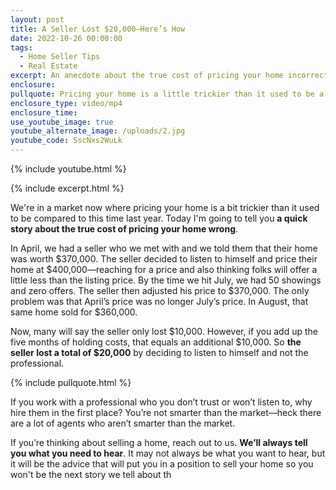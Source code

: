 ```yaml
---
layout: post
title: A Seller Lost $20,000—Here’s How
date: 2022-10-26 00:00:00
tags:
  - Home Seller Tips
  - Real Estate
excerpt: An anecdote about the true cost of pricing your home incorrectly.
enclosure:
pullquote: Pricing your home is a little trickier than it used to be a year ago.
enclosure_type: video/mp4
enclosure_time:
use_youtube_image: true
youtube_alternate_image: /uploads/2.jpg
youtube_code: SscNxs2WuLk
---
```

{% include youtube.html %}

{% include excerpt.html %}

We're in a market now where pricing your home is a bit trickier than it used to be compared to this time last year. Today I'm going to tell you **a quick story about the true cost of pricing your home wrong**.

In April, we had a seller who we met with and we told them that their home was worth $370,000. The seller decided to listen to himself and price their home at $400,000—reaching for a price and also thinking folks will offer a little less than the listing price. By the time we hit July, we had 50 showings and zero offers. The seller then adjusted his price to $370,000. The only problem was that April’s price was no longer July’s price. In August, that same home sold for $360,000.

Now, many will say the seller only lost $10,000. However, if you add up the five months of holding costs, that equals an additional $10,000. So **the seller lost a total of $20,000** by deciding to listen to himself and not the professional.&nbsp;

{% include pullquote.html %}

If you work with a professional who you don’t trust or won’t listen to, why hire them in the first place? You’re not smarter than the market—heck there are a lot of agents who aren’t smarter than the market.&nbsp;

If you’re thinking about selling a home, reach out to us. **We’ll always tell you what you need to hear**. It may not always be what you want to hear, but it will be the advice that will put you in a position to sell your home so you won't be the next story we tell about th